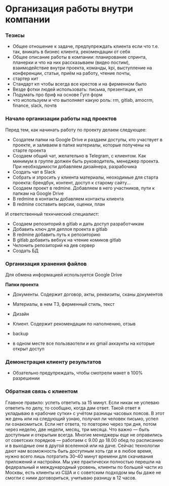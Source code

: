 # Организация работы внутри компании

### Тезисы
* Общее отношение к задаче, предпупреждать клиента если что т.е. так, вникать в бизнес клиента, рекомендации от себя
* Общее описание работы в компании: планирование спринта, планерки и что на них рассказываем (видео постим), взаимодействие внутри проекта, команды, kpi, выступление на конференции, статьи, приём на работу, чтение почты,
* стартер кит
* Стандарт кп чтобы всегда все крестов и на фирменном было
* Везде фотки людей использовать: письма, презентации, кп
* Подумать про бриф на основе Гугл форм
* что используем и что выполняет какую роль: rm, gitlab, amocrm, finance, slack, почтв


### Начало организации работы над проектов
Перед тем, как начинать работу по проекту делаем следующее:
* Создатем папки на Google Drive и раздаем доступы, кто участвует в проекте, и заливаем в папке материалы, которые получены на старте проекта
* Создаем общий чат, желательно в Telegram, с клиентом. Как минимум в группе должен быть руководитель, менеджер проекта. При необходимости добавляем дизайнера, разрабочика
* Создать чат в Slack
* Собрать и зпросить у клиента материалы, неоходимые для старта проекта: брендбук, контент, доступ к старому сайту...
* Создаем проект в redmine. Добавляем в него участников, пути к папкам на Google Drive
* В redmine в контакты добавляем контакты клиента
* В redmine составить версии, оценки, план

И ответственный технчиеский специалист:
* Создаем репозиторий в gitlab и дать доступ разработчикам
* Добавить ключ для деплоя проекта в gitlab
* В redmine добавить путь к репозиторию
* В gitlab добавить вебхук на чтение комиков gitlab
* Чклонить репозиторий на дев сервер
* Создать БД

### Организация хранения файлов
Для обмена информацией используется Google Drive

**Папки проекта**
* Документы. Содержит договор, акты, реквизиты, сканы документов
* Материалы, в нем ТЗ, фирменный стиль, текст
* Дизайн
* Клиент. Содержит рекомендации по наполнению, отзыв
* backup

* в одном месте все пользваотели и их gmail аккаунты на которые открыт доступ

### Демонстрация клиенту результатов
* Обзательно предупреждать, чтобы смотрели макет в 100% разрешении


### Обратная связь с клиентом
Главное правило: успеть ответить за 15 минут. Если никак не успеваю ответить по делу, то сообщаю, когда дам ответ. Такой ответ я укладываю в «рабочие сутки» с учётом разницы часовых поясов. 
В этот же день или на следующий узнаю, получил ли человек письмо, успел ли ознакомиться. Если нет ответа, то повторяю через три дня, потом через неделю, две недели, месяц, три месяца. 
Что важно — быть доступным и открытым всегда. Многие менеджеры еще не оправились от советских порядков — работаем с 9.00 до 18.00 обед по расписанию и в выходные они в другой вселенной или на даче. Сейчас технологии дают нам возможность быть доступным хоть где и в любое время, нужно всего лишь потратить 30–40 минут времени для скачивания приложений и настройки. Мы уже практически полностью перешли на федеральный и международный уровень, клиенты по большей части из Москвы, есть клиенты из США и с советским подходом мы бы даже не смогли с ними договориться, учитываю разницу в 12 часов.
